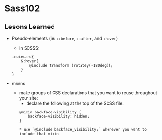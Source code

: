# Sass102

## Lesons Learned
* Pseudo-elements (ie: `::before`, `::after`, and `:hover`)
	* in SCSSS:
	```
	.notecard{ 
  		&:hover{
      		@include transform (rotatey(-180deg));  
    	}
  	}
  	```

* mixins
	* make groups of CSS declarations that you want to reuse throughout your site:
		* declare the following at the top of the SCSS file:
		```
		@mixin backface-visibility {
  			backface-visibility: hidden;
  		}

  		* use `@include backface_visibility;` wherever you want to include that mixin